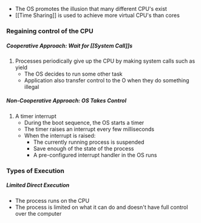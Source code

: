 - The OS promotes the illusion that many different CPU's exist
- [[Time Sharing]] is used to achieve more virtual CPU's than cores

### Regaining control of the CPU

##### Cooperative Approach: Wait for [[System Call]]s
1. Processes periodically give up the CPU by making system calls such as yield
	- The OS decides to run some other task 
	- Application also transfer control to the O when they do something illegal
##### Non-Cooperative Approach: OS Takes Control
1. A timer interrupt
	- During the boot sequence, the OS starts a timer
	- The timer raises an interrupt every few milliseconds
	- When the interrupt is raised:
		- The currently running process is suspended
		- Save enough of the state of the process
		- A pre-configured interrupt handler in the OS runs


### Types of Execution

##### Limited Direct Execution
- The process runs on the CPU
- The process is limited on what it can do and doesn't have full control over the computer
